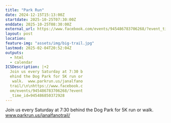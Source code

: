 ```yaml
---
title: "Park Run"
date: 2024-12-15T15:13:00Z
startdate: 2025-10-25T07:30:00Z
enddate: 2025-10-25T08:30:00Z
external_url: https://www.facebook.com/events/945486783706268/?event_time_id=945486850372928
layout: post
location: 
feature-img: "assets/img/big-trail.jpg"
lastmod: 2025-02-04T20:52:04Z
outputs:
  - html
  - calendar
ICSDescription: |+2
  Join us every Saturday at 7:30 b  ehind the Dog Park for 5K run or   walk.  www.parkrun.us/janalfano  trail/\n\nhttps://www.facebook.c  om/events/945486783706268/?event  _time_id=945486850372928
---
```


Join us every Saturday at 7&#58;30 behind the Dog Park for 5K run or walk.  www.parkrun.us/janalfanotrail/<br>
  <br>
  
